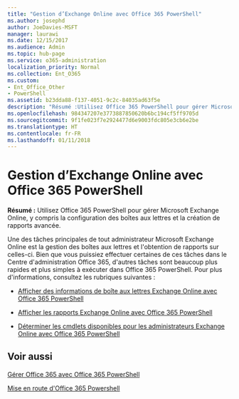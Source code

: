 ```yaml
---
title: "Gestion d’Exchange Online avec Office 365 PowerShell"
ms.author: josephd
author: JoeDavies-MSFT
manager: laurawi
ms.date: 12/15/2017
ms.audience: Admin
ms.topic: hub-page
ms.service: o365-administration
localization_priority: Normal
ms.collection: Ent_O365
ms.custom:
- Ent_Office_Other
- PowerShell
ms.assetid: b23dda88-f137-4051-9c2c-84035ad63f5e
description: "Résumé :Utilisez Office 365 PowerShell pour gérer Microsoft Exchange Online, y compris la configuration des boîtes aux lettres et la création de rapports avancée."
ms.openlocfilehash: 984347207e3773887850620b6bc194cf5ff9705d
ms.sourcegitcommit: 9f1fe023f7e2924477d6e9003fdc805e3cb6e2be
ms.translationtype: HT
ms.contentlocale: fr-FR
ms.lasthandoff: 01/11/2018
---
```

# <a name="manage-exchange-online-with-office-365-powershell"></a>Gestion d’Exchange Online avec Office 365 PowerShell

 **Résumé :** Utilisez Office 365 PowerShell pour gérer Microsoft Exchange Online, y compris la configuration des boîtes aux lettres et la création de rapports avancée.
  
Une des tâches principales de tout administrateur Microsoft Exchange Online est la gestion des boîtes aux lettres et l'obtention de rapports sur celles-ci. Bien que vous puissiez effectuer certaines de ces tâches dans le Centre d'administration Office 365, d'autres tâches sont beaucoup plus rapides et plus simples à exécuter dans Office 365 PowerShell. Pour plus d'informations, consultez les rubriques suivantes :
  
- 
  [Afficher des informations de boîte aux lettres Exchange Online avec Office 365 PowerShell](https://technet.microsoft.com/en-us/library/mt771881%28v=exchg.160%29.aspx)
    
- 
  [Afficher les rapports Exchange Online avec Office 365 PowerShell](https://technet.microsoft.com/en-us/library/mt771882%28v=exchg.160%29.aspx)
    
- 
  [Déterminer les cmdlets disponibles pour les administrateurs Exchange Online avec Office 365 PowerShell](https://technet.microsoft.com/en-us/library/mt771883%28v=exchg.160%29.aspx)
    
## <a name="see-also"></a>Voir aussi

#### 

[Gérer Office 365 avec Office 365 PowerShell](manage-office-365-with-office-365-powershell.md)
  
[Mise en route d'Office 365 Powershell](getting-started-with-office-365-powershell.md)

